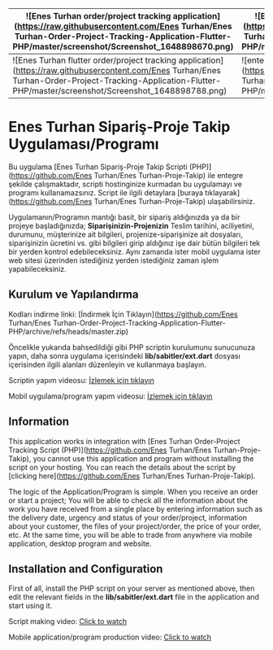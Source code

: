 | ![Enes Turhan order/project tracking application](https://raw.githubusercontent.com/Enes Turhan/Enes Turhan-Order-Project-Tracking-Application-Flutter-PHP/master/screenshot/Screenshot_1648898670.png)         | ![Enes Turhan order/project tracking application](https://raw.githubusercontent.com/Enes Turhan/Enes Turhan-Order-Project-Tracking-Application-Flutter-PHP/master/screenshot/Screenshot_1648898781.png) |
| --------------------------------------------------------------------------------------------------------------------------------------------------------------------------------------------------------------- | ------------------------------------------------------------------------------------------------------------------------------------------------------------------------------------------------------- |
| ![Enes Turhan flutter order/project tracking application](https://raw.githubusercontent.com/Enes Turhan/Enes Turhan-Order-Project-Tracking-Application-Flutter-PHP/master/screenshot/Screenshot_1648898788.png) | ![enter image description here](https://raw.githubusercontent.com/Enes Turhan/Enes Turhan-Order-Project-Tracking-Application-Flutter-PHP/master/screenshot/Screenshot_1648898793.png)                   |

# Enes Turhan Sipariş-Proje Takip Uygulaması/Programı

Bu uygulama [Enes Turhan Sipariş-Proje Takip Scripti (PHP)](https://github.com/Enes Turhan/Enes Turhan-Proje-Takip) ile entegre şekilde çalışmaktadır, scripti hostinginize kurmadan bu uygulamayı ve programı kullanamazsınız. Script ile ilgili detaylara [buraya tıklayarak](https://github.com/Enes Turhan/Enes Turhan-Proje-Takip) ulaşabilirsiniz.

Uygulamanın/Programın mantığı basit, bir sipariş aldığınızda ya da bir projeye başladığınızda; **Siparişinizin-Projenizin** Teslim tarihini, aciliyetini, durumunu, müşterinize ait bilgileri, projenize-siparişinize ait dosyaları, siparişinizin ücretini vs. gibi bilgileri girip aldığınız işe dair bütün bilgileri tek bir yerden kontrol edebileceksiniz. Aynı zamanda ister mobil uygulama ister web sitesi üzerinden istediğiniz yerden istediğiniz zaman işlem yapabileceksiniz.

## Kurulum ve Yapılandırma

Kodları indirme linki: [İndirmek İçin Tıklayın](https://github.com/Enes Turhan/Enes Turhan-Order-Project-Tracking-Application-Flutter-PHP/archive/refs/heads/master.zip)

Öncelikle yukarıda bahsedildiği gibi PHP scriptin kurulumunu sunucunuza yapın, daha sonra uygulama içerisindeki **lib/sabitler/ext.dart** dosyası içerisinden ilgili alanları düzenleyin ve kullanmaya başlayın.

Scriptin yapım videosu: [İzlemek için tıklayın](https://www.youtube.com/watch?v=Bq8sgcTbiCs&list=PLu1C97uudGy7wlNyPVvmHIAzNMZmeb8Rg)

Mobil uygulama/program yapım videosu: [İzlemek için tıklayın](https://www.youtube.com/playlist?list=PLu1C97uudGy7acbVXzPejBVJVn7J7M9JR)

## Information

This application works in integration with [Enes Turhan Order-Project Tracking Script (PHP)](https://github.com/Enes Turhan/Enes Turhan-Proje-Takip), you cannot use this application and program without installing the script on your hosting. You can reach the details about the script by [clicking here](https://github.com/Enes Turhan/Enes Turhan-Proje-Takip).

The logic of the Application/Program is simple. When you receive an order or start a project; You will be able to check all the information about the work you have received from a single place by entering information such as the delivery date, urgency and status of your order/project, information about your customer, the files of your project/order, the price of your order, etc. At the same time, you will be able to trade from anywhere via mobile application, desktop program and website.

## Installation and Configuration

First of all, install the PHP script on your server as mentioned above, then edit the relevant fields in the **lib/sabitler/ext.dart** file in the application and start using it.

Script making video: [Click to watch](https://www.youtube.com/watch?v=Bq8sgcTbiCs&list=PLu1C97uudGy7wlNyPVvmHIAzNMZmeb8Rg)

Mobile application/program production video: [Click to watch](https://www.youtube.com/playlist?list=PLu1C97uudGy7acbVXzPejBVJVn7J7M9JR)
